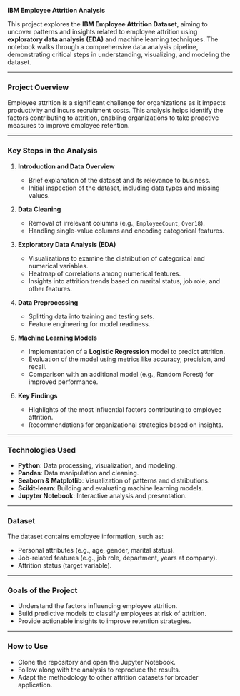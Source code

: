 **IBM Employee Attrition Analysis**  

This project explores the **IBM Employee Attrition Dataset**, aiming to uncover patterns and insights related to employee attrition using **exploratory data analysis (EDA)** and machine learning techniques. The notebook walks through a comprehensive data analysis pipeline, demonstrating critical steps in understanding, visualizing, and modeling the dataset.  

---

### **Project Overview**  
Employee attrition is a significant challenge for organizations as it impacts productivity and incurs recruitment costs. This analysis helps identify the factors contributing to attrition, enabling organizations to take proactive measures to improve employee retention.  

---

### **Key Steps in the Analysis**  
1. **Introduction and Data Overview**  
   - Brief explanation of the dataset and its relevance to business.  
   - Initial inspection of the dataset, including data types and missing values.  

2. **Data Cleaning**  
   - Removal of irrelevant columns (e.g., `EmployeeCount`, `Over18`).  
   - Handling single-value columns and encoding categorical features.  

3. **Exploratory Data Analysis (EDA)**  
   - Visualizations to examine the distribution of categorical and numerical variables.  
   - Heatmap of correlations among numerical features.  
   - Insights into attrition trends based on marital status, job role, and other features.  

4. **Data Preprocessing**  
   - Splitting data into training and testing sets.  
   - Feature engineering for model readiness.  

5. **Machine Learning Models**  
   - Implementation of a **Logistic Regression** model to predict attrition.  
   - Evaluation of the model using metrics like accuracy, precision, and recall.  
   - Comparison with an additional model (e.g., Random Forest) for improved performance.  

6. **Key Findings**  
   - Highlights of the most influential factors contributing to employee attrition.  
   - Recommendations for organizational strategies based on insights.  

---

### **Technologies Used**  
- **Python**: Data processing, visualization, and modeling.  
- **Pandas**: Data manipulation and cleaning.  
- **Seaborn & Matplotlib**: Visualization of patterns and distributions.  
- **Scikit-learn**: Building and evaluating machine learning models.  
- **Jupyter Notebook**: Interactive analysis and presentation.  

---

### **Dataset**  
The dataset contains employee information, such as:  
- Personal attributes (e.g., age, gender, marital status).  
- Job-related features (e.g., job role, department, years at company).  
- Attrition status (target variable).  

---

### **Goals of the Project**  
- Understand the factors influencing employee attrition.  
- Build predictive models to classify employees at risk of attrition.  
- Provide actionable insights to improve retention strategies.  

---

### **How to Use**  
- Clone the repository and open the Jupyter Notebook.  
- Follow along with the analysis to reproduce the results.  
- Adapt the methodology to other attrition datasets for broader application.  
